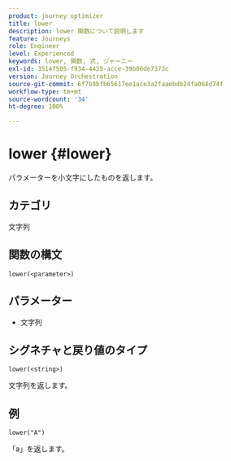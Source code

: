 ```yaml
---
product: journey optimizer
title: lower
description: lower 関数について説明します
feature: Journeys
role: Engineer
level: Experienced
keywords: lower, 関数, 式, ジャーニー
exl-id: 3514f505-f934-4425-acce-39b06de7373c
version: Journey Orchestration
source-git-commit: 6f7b9bfb65617ee1ace3a2faaebdb24fa068d74f
workflow-type: tm+mt
source-wordcount: '34'
ht-degree: 100%

---
```


# lower {#lower}

パラメーターを小文字にしたものを返します。

## カテゴリ

文字列

## 関数の構文

`lower(<parameter>)`

## パラメーター

* 文字列

## シグネチャと戻り値のタイプ

`lower(<string>)`

文字列を返します。

## 例

`lower("A")`

「a」を返します。
